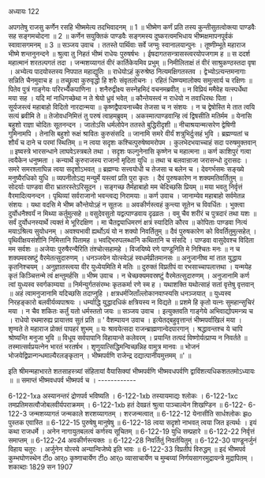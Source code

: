 अध्यायः 122

अपगतेषु राजसु कर्णेन रसहि भीष्ममेत्य तदभिवादनम् ॥ 1 ॥ भीष्मेण कर्णं प्रति तस्य कुन्तीसुतत्वोक्त्या पाण्डवैः सह सङ्गमचोदना ॥ 2 ॥ कर्णेन सयुक्तिकं पाण्डवैः सङ्गमस्य दुष्करत्वमभिधाय भीष्मक्षमापनपूर्वकं स्वावासगमनम् ॥ 3 ॥
सञ्जय उवाच ।
ततस्ते पार्थिवाः सर्वे जग्मुः स्वानालयान्पुनः ।
तूष्णीम्भूते महाराज भीष्मे शन्तनुनन्दने ॥
श्रुत्वा तु निहतं भीष्मं राधेयः पुरुषर्षभः ।
ईषदागतसन्त्रासस्त्वरयोपजगाम ह ॥
स ददर्श महात्मानं शरतल्पगतं तदा ।
जन्मशय्यागतं वीरं कार्तिकेयमिव प्रभुम् ॥
निमीलिताक्षं तं वीरं साश्रुकण्ठस्तदा वृषा ।
अभ्येत्य पादयोस्तस्य निपपात महाद्युतिः ॥
राधेयोऽहं कुरुश्रेष्ठ नित्यमक्षिगतस्तव ।
द्वेभ्योऽत्यन्तमनागाः सन्निति चैनमुवाच ह ॥
तच्छ्रुत्वा कुरुवृद्धो हि शरैः संवृतलोचनः ।
रहितं धिष्ण्यमालोक्य समुत्सार्य च रक्षिणः ॥
पितेव पुत्रं गाङ्गेयः परिरभ्यैकपाणिना ।
शनैरुद्वीक्ष्य सस्नेहमिदं वचनमब्रवीत् ॥
न विप्रियं ममैवेह यत्स्पर्धेथा मया सह ।
यदि मां नाधिगच्छेथा न ते श्रेयो ध्रुवं भवेत् ॥
कौन्तेयस्त्वं न राधेयो न तवाधिरथः पिता ।
सूर्यजस्त्वं महाबाहो विदितो नारदान्मया ॥
कृष्णद्वैपायनाच्चैव तेजसा च न संशयः ।
न च द्वेषोस्ति मे तात त्वयि सत्यं ब्रवीमि ते ॥
तेजोवधनिमित्तं तु परुषं त्वाहमब्रुवम् ।
अकस्मात्पाण्डवान्हि त्वं द्विषसीति मतिर्मम ॥
येनासि बहुशो राज्ञा चोदितः सूतनन्दन ।
जातोऽसि धर्मलोपेन ततस्ते बुद्धिरीदृशी ॥
नीचाश्रयान्मत्सरेण द्वेषिणी गुमिनामपि ।
तेनासि बहुशो रूक्षं श्रावितः कुरुसंसदि ॥
जानामि समरे वीर्यं शत्रुभिर्दुःसहं भुवि ।
ब्रह्मण्यतां च शौर्यं च दाने च परमां स्थितिम् ॥
न त्वया सदृशः कश्चित्पुरुषेष्वमरोपम ।
कुलभेदभयाच्चाहं सदा परुषमुक्तवान् ॥
इष्वस्त्रे भारसन्धाने लाघवेऽस्त्रबले तथा ।
सदृशः फल्गुनेनासि कृष्णेन च महात्मना ॥
कर्ण काशिपुरं गत्वा त्वयैकेन धनुष्मता ।
कन्यार्थे कुरुराजस्य राजानो मृदिता युधि ॥
तथा च बलवान्राजा जरासन्धो दुरासदः ।
समरे समरश्लाघिन्न त्वया सदृशोऽभवत् ॥
ब्रह्मण्यः सत्त्वयोधी च तेजसा च बलेन च ।
देवगर्भसमः सङ्ख्ये मनुष्यैरधिको युधि ॥
व्यपनीतोऽद्य मन्युर्मे यस्त्वां प्रति पुरा कृतः ।
दैवं पुरुषकारेण न शक्यमतिवर्तितुम् ॥
सोदर्याः पाण्डवा वीरा भ्रातरस्तेऽरिसूदन ।
सङ्गच्छ तैर्महाबाहो मम चेदिच्छसि प्रियम् ॥
मया भवतु निर्वृत्तं वैरमादित्यनन्दन ।
पृथिव्यां सर्वराजानो भवन्त्वद्य निरामयाः ॥
कर्ण उवाच ।
जानाम्येव महाबाहो सर्वमेतन्न संशयः ।
यथा वदसि मे भीष्म कौन्तेयोऽहं न सूतजः ॥
अवकीर्णस्त्वहं कुन्त्या सूतेन च विवर्धितः ।
भुक्त्वा दुर्योधनैश्वर्यं न मिथ्या कर्तुमुत्सहे ॥
वसुदेवसुतो यद्वत्पाण्डवाय दृढव्रतः ।
वमु चैव शरीरं च पुत्रदारं तथा यशः ॥
सर्वं दुर्योधनस्यार्थे त्यक्तं मे भूरिदक्षिण ।
मा चैतद्व्याधिमरणं क्षत्रं स्यादिति कौरव ॥
कोपिताः पाण्डवा नित्यं मयाऽश्रित्य सुयोधनम् ।
अवश्यभावी ह्यर्थोऽयं यो न शक्यो निवर्तितुम् ॥
दैवं पुरुषकारेण को विवर्तितुमुत्सहेत् ।
पृथिवीक्षयसंशीनि निमित्तानि पितामह ॥
भवद्भिरुपलब्धानि कथितानि च संसदि ।
पाण्डवा वासुदेवश्च विदिता मम सर्वशः ॥
अजेयाः पुरुषैरन्यैरिति तंश्चोत्सहामहे ।
विजयिष्ये रणे पाण्डूनिति मे निश्चितः मनः ॥
न च शक्यमवस्रष्टुं वैरमेतत्सुदारुणम् ।
धनञ्जयेन योत्स्येऽहं स्वधर्मप्रीतमानसः ॥
अनुजानीष्व मां तात युद्धाय कृतनिश्चयम् ।
अनुज्ञातस्त्वया वीर युध्येयमिति मे मतिः ॥
दुरुक्तं विप्रतीपं वा रभसाच्चापलात्तथा ।
यन्मयेह कृतं किञ्चित्तन्मे त्वं क्षन्तुमर्हसि ॥
भीष्म उवाच ।
न चेच्छक्यमवस्रष्टुं वैरमेतत्सुदारुणम् ।
अनुजानामि कर्ण त्वां युध्यस्व स्वर्गकाम्यया ॥
निर्मन्युर्गतसंरम्भः कृतकर्मा रणे स्म ह ।
यथाशक्ति यथोत्साहं सतां वृत्तेषु वृत्तवान् ॥
अहं त्वामनुजानामि यदिच्छसि तदाप्नुहि ।
क्षत्रधर्मजिताँल्लोकानवाप्स्यसि धनञ्जयात् ॥
युध्यस्व निरहङ्कारो बलवीर्यव्यपाश्रयः ।
धर्म्याद्धि युद्धादधिकं क्षत्रियस्य न विद्यते ॥
प्रशमे हि कृतो यत्नः सुमहान्सुचिरं मया ।
न चैव शकितः कर्तुं यतो धर्मस्ततो जयः ॥
सञ्जय उवाच ।
इत्युक्तवति गाङ्गेये अभिवाद्योपमन्त्र्य च ।
राधेयो रथमारुह्य प्रायात्तव सुतं प्रति ॥
\' वैशम्पायन उवाच ।
इत्येतद्बहुवृत्तान्तं भीष्मपर्वाखिलं मया ।
शृण्वते ते महाराज प्रोक्तं पापहरं शुभम् ॥
यः श्रावयेत्सदा राजन्ब्राह्मणान्वेदपारगान् ।
श्रद्धावन्तश्च ये चापि श्रोष्यन्ति मनुजा भुवि ॥
विधूय सर्वपापानि विहायान्ते कलेवरम् ।
प्रयान्ति तत्पदं विष्णोर्यत्प्राप्य न निवर्तते ॥
तस्मात्सर्वप्रयत्नेन भारतं भरतर्षभ ।
शृणुयात्सिद्धिमन्विच्छन्निह वामुत्र मानवः ॥
भोजनं भोजयेद्विप्रान्गन्धमाल्यैरलङ्कृतान् ।
भीष्मपर्वणि राजेन्द्र दद्यात्पानीयमुत्तमम् ॥\' ॥

इति श्रीमन्महाभारते शतसाहस्त्र्यां संहितायां वैयासिक्यां भीष्मपर्वणि भीष्मवधपर्वणि द्वाविंशत्यधिकशततमोऽध्यायः ॥ ॥ समाप्तं भीष्मवधपर्व भीष्मपर्व च । ------------

6-122-1xa अस्यानन्तरं द्रोणपर्व भविष्यति । 6-122-1xb तस्यायमाद्यः श्लोकः । 6-122-1xc तमप्रतिमसत्वौजोबलवीर्यपराक्रमम् । 6-122-1xb हतं देवव्रतं श्रुत्वा पाञ्चाल्येन शिखण्डिन ॥ 6-122- 6-122-3 जन्मशय्यागतं जन्मकाले शरशय्यागतम् । शरजन्मत्वात् ॥ 6-122-12 येनासीति सार्धश्लोकः झo पुस्तक एवास्ति ॥ 6-122-15 पुरुषेषु मानुषेषु ॥ 6-122-18 त्वया सदृशो नाभवत् त्वया जित इत्यर्थः । इयं कथा राजधर्मे । अनेन नागायुतबलत्वं कर्णस्य सूचितम् ॥ 6-122-19 युधि सम्प्रहारे ॥ 6-122-22 निर्वृत्तं समाप्तम् ॥ 6-122-24 अवकीर्णस्त्यक्तः ॥ 6-122-28 निवर्तितुं निवर्तयितुम् ॥ 6-122-30 पाण्डूनर्जुनं विहाय चतुरः । अर्जुनेन योत्स्ये अन्यान्विजेष्ये इति भावः ॥ 6-122-33 विप्रतीपं विरुद्धम् ॥ इदं भीष्मपर्व कुम्भघोणस्थेन टीo आर्o कृष्णाचार्येण टीo आर्o व्यासाचार्येण च मुम्बय्यां निर्णयसागरमुद्रायन्त्रे मुद्रापितम् । शकाब्दाः 1829 सन 1907

